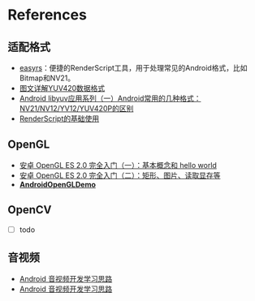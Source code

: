 # References

## 适配格式

- [easyrs](https://github.com/silvaren/easyrs)：便捷的RenderScript工具，用于处理常见的Android格式，比如Bitmap和NV21。
- [图文详解YUV420数据格式](http://www.cnblogs.com/azraelly/archive/2013/01/01/2841269.html)
- [Android libyuv应用系列（一）Android常用的几种格式：NV21/NV12/YV12/YUV420P的区别](http://blog.csdn.net/zxccxzzxz/article/details/54564416)
- [RenderScript的基础使用](http://www.jianshu.com/p/b7142cb70b04)

## OpenGL

- [安卓 OpenGL ES 2.0 完全入门（一）：基本概念和 hello world](https://blog.piasy.com/2016/06/07/Open-gl-es-android-2-part-1/)
- [安卓 OpenGL ES 2.0 完全入门（二）：矩形、图片、读取显存等](https://blog.piasy.com/2016/06/14/Open-gl-es-android-2-part-2/)
- **[AndroidOpenGLDemo](https://github.com/doggycoder/AndroidOpenGLDemo)**

## OpenCV

- [ ] todo

## 音视频

- [Android 音视频开发学习思路](https://www.cnblogs.com/renhui/p/7452572.html)
- [Android 音视频开发学习思路](https://mp.weixin.qq.com/s?__biz=MzAxMTI4MTkwNQ==&mid=2650826247&idx=1&sn=b25846e36cb43ba7ea8b1ce694e9690d&chksm=80b7b299b7c03b8fec61fdf33de9b8e75be4086238a1e34a8cba880bcff23aac33a6686f6481&mpshare=1&scene=1&srcid=0911HWolb2gq1uNYxoFzu260#rd)
